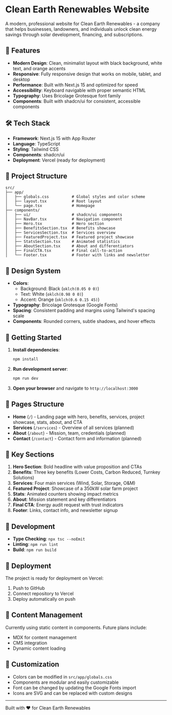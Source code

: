# Clean Earth Renewables Website

A modern, professional website for Clean Earth Renewables - a company that helps businesses, landowners, and individuals unlock clean energy savings through solar development, financing, and subscriptions.

## 🚀 Features

- **Modern Design**: Clean, minimalist layout with black background, white text, and orange accents
- **Responsive**: Fully responsive design that works on mobile, tablet, and desktop
- **Performance**: Built with Next.js 15 and optimized for speed
- **Accessibility**: Keyboard navigable with proper semantic HTML
- **Typography**: Uses Bricolage Grotesque font family
- **Components**: Built with shadcn/ui for consistent, accessible components

## 🛠️ Tech Stack

- **Framework**: Next.js 15 with App Router
- **Language**: TypeScript
- **Styling**: Tailwind CSS
- **Components**: shadcn/ui
- **Deployment**: Vercel (ready for deployment)

## 📁 Project Structure

```
src/
├── app/
│   ├── globals.css          # Global styles and color scheme
│   ├── layout.tsx           # Root layout
│   └── page.tsx             # Homepage
├── components/
│   ├── ui/                  # shadcn/ui components
│   ├── NavBar.tsx           # Navigation component
│   ├── Hero.tsx             # Hero section
│   ├── BenefitsSection.tsx  # Benefits showcase
│   ├── ServicesSection.tsx  # Services overview
│   ├── FeaturedProject.tsx  # Featured project showcase
│   ├── StatsSection.tsx     # Animated statistics
│   ├── AboutSection.tsx     # About and differentiators
│   ├── FinalCTA.tsx         # Final call-to-action
│   └── Footer.tsx           # Footer with links and newsletter
```

## 🎨 Design System

- **Colors**: 
  - Background: Black (`oklch(0.05 0 0)`)
  - Text: White (`oklch(0.98 0 0)`)
  - Accent: Orange (`oklch(0.6 0.15 45)`)
- **Typography**: Bricolage Grotesque (Google Fonts)
- **Spacing**: Consistent padding and margins using Tailwind's spacing scale
- **Components**: Rounded corners, subtle shadows, and hover effects

## 🚀 Getting Started

1. **Install dependencies**:
   ```bash
   npm install
   ```

2. **Run development server**:
   ```bash
   npm run dev
   ```

3. **Open your browser** and navigate to `http://localhost:3000`

## 📱 Pages Structure

- **Home** (`/`) - Landing page with hero, benefits, services, project showcase, stats, about, and CTA
- **Services** (`/services`) - Overview of all services (planned)
- **About** (`/about`) - Mission, team, credentials (planned)
- **Contact** (`/contact`) - Contact form and information (planned)

## 🎯 Key Sections

1. **Hero Section**: Bold headline with value proposition and CTAs
2. **Benefits**: Three key benefits (Lower Costs, Carbon Reduced, Turnkey Solutions)
3. **Services**: Four main services (Wind, Solar, Storage, O&M)
4. **Featured Project**: Showcase of a 350kW solar farm project
5. **Stats**: Animated counters showing impact metrics
6. **About**: Mission statement and key differentiators
7. **Final CTA**: Energy audit request with trust indicators
8. **Footer**: Links, contact info, and newsletter signup

## 🔧 Development

- **Type Checking**: `npx tsc --noEmit`
- **Linting**: `npm run lint`
- **Build**: `npm run build`

## 🚀 Deployment

The project is ready for deployment on Vercel:

1. Push to GitHub
2. Connect repository to Vercel
3. Deploy automatically on push

## 📝 Content Management

Currently using static content in components. Future plans include:
- MDX for content management
- CMS integration
- Dynamic content loading

## 🎨 Customization

- Colors can be modified in `src/app/globals.css`
- Components are modular and easily customizable
- Font can be changed by updating the Google Fonts import
- Icons are SVG and can be replaced with custom designs

---

Built with ❤️ for Clean Earth Renewables
